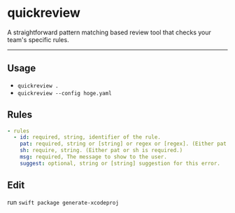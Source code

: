 # quickreview

A straightforward pattern matching based review tool that checks your team's specific rules.

---

## Usage

- `quickreview .`
- `quickreview --config hoge.yaml`

## Rules

```yaml
- rules
  - id: required, string, identifier of the rule.
    pat: required, string or [string] or regex or [regex]. (Either pat or sh is required.)
    sh: require, string. (Either pat or sh is required.)
    msg: required, The message to show to the user.
    suggest: optional, string or [string] suggestion for this error.
```

## Edit

run `swift package generate-xcodeproj`
